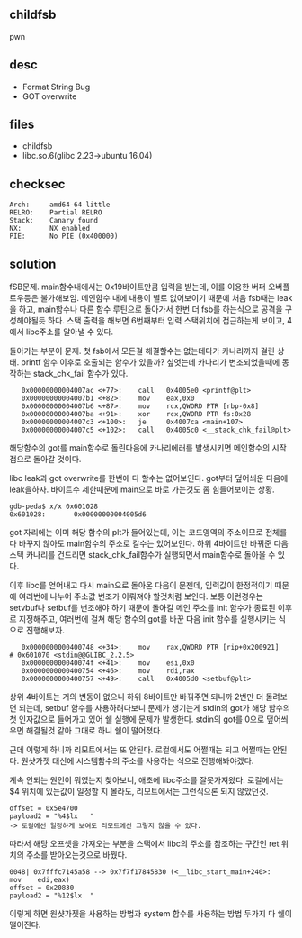 childfsb
---------------
pwn

desc 
---------------

- Format String Bug
- GOT overwrite 

files 
---------------
- childfsb
- libc.so.6(glibc 2.23->ubuntu 16.04)


checksec 
---------------
    Arch:     amd64-64-little
    RELRO:    Partial RELRO
    Stack:    Canary found
    NX:       NX enabled
    PIE:      No PIE (0x400000)

solution 
---------------
fSB문제.
main함수내에서는 0x19바이트만큼 입력을 받는데, 이를 이용한 버퍼 오버플로우등은 불가해보임.
메인함수 내에 내용이 별로 없어보이기 때문에 처음 fsb때는 leak을 하고, 
main함수나 다른 함수 루틴으로 돌아가서 한번 더 fsb를 하는식으로 공격을 구성해야될듯 하다.
스택 출력을 해보면 6번째부터 입력 스택위치에 접근하는게 보이고, 4에서 libc주소를 알아낼 수 있다. 

돌아가는 부분이 문제. 첫 fsb에서 모든걸 해결할수는 없는데다가 카나리까지 걸린 상태.
printf 함수 이후로 호출되는 함수가 있을까? 싶엇는데 카나리가 변조되었을때에 동작하는 stack_chk_fail 함수가 있다.
```
   0x00000000004007ac <+77>:    call   0x4005e0 <printf@plt>
   0x00000000004007b1 <+82>:    mov    eax,0x0
   0x00000000004007b6 <+87>:    mov    rcx,QWORD PTR [rbp-0x8]
   0x00000000004007ba <+91>:    xor    rcx,QWORD PTR fs:0x28
   0x00000000004007c3 <+100>:   je     0x4007ca <main+107>
   0x00000000004007c5 <+102>:   call   0x4005c0 <__stack_chk_fail@plt>
```
해당함수의 got를 main함수로 돌린다음에 카나리에러를 발생시키면 메인함수의 시작점으로 돌아갈 것이다.

libc leak과 got overwrite를 한번에 다 할수는 없어보인다. got부터 덮어씌운 다음에 leak을하자.
바이트수 제한때문에 main으로 바로 가는것도 좀 힘들어보이는 상황.

```
gdb-peda$ x/x 0x601028
0x601028:       0x00000000004005d6
```

got 자리에는 이미 해당 함수의 plt가 들어있는데, 이는 코드영역의 주소이므로 전체를 다 바꾸지 않아도
main함수의 주소로 갈수는 있어보인다. 하위 4바이트만 바꿔준 다음 스택 카나리를 건드리면 stack_chk_fail함수가 실행되면서
main함수로 돌아올 수 있다.

이후 libc를 얻어내고 다시 main으로 돌아온 다음이 문젠데, 
입력값이 한정적이기 때문에 여러번에 나누어 주소값 변조가 이뤄져야 할것처럼 보인다.
보통 이런경우는 setvbuf나 setbuf를 변조해야 하기 때문에 돌아갈 메인 주소를 init 함수가 종료된 이후로 지정해주고, 
여러번에 걸쳐 해당 함수의 got를 바꾼 다음 init 함수를 실행시키는 식으로 진행해보자. 

```
   0x0000000000400748 <+34>:    mov    rax,QWORD PTR [rip+0x200921]        # 0x601070 <stdin@@GLIBC_2.2.5>
   0x000000000040074f <+41>:    mov    esi,0x0
   0x0000000000400754 <+46>:    mov    rdi,rax
   0x0000000000400757 <+49>:    call   0x4005d0 <setbuf@plt>
```

상위 4바이트는 거의 변동이 없으니 하위 8바이트만 바꿔주면 되니까 2번만 더 돌려보면 되는데,
setbuf 함수를 사용하려다보니 문제가 생기는게 stdin의 got가 해당 함수의 첫 인자값으로 들어가고 있어 쉘 실행에 문제가 발생한다. 
stdin의 got를 0으로 덮어씌우면 해결될것 같아 그대로 하니 쉘이 떨어졌다.

근데 이렇게 하니까 리모트에서는 또 안된다. 로컬에서도 어쩔때는 되고 어쩔때는 안된다. 
원샷가젯 대신에 시스템함수의 주소를 사용하는 식으로 진행해봐야겠다. 

계속 안되는 원인이 뭐였는지 찾아보니, 애초에 libc주소를 잘못가져왔다.
로컬에서는 $4 위치에 있는값이 일정할 지 몰라도, 리모트에서는 그런식으론 되지 않았던것.

```
offset = 0x5e4700
payload2 = "%4$lx   "
-> 로컬에선 일정하게 보여도 리모트에선 그렇지 않을 수 있다. 

```
따라서 해당 오프셋을 가져오는 부분을 
스택에서 libc의 주소를 참조하는 구간인 ret 위치의 주소를 받아오는것으로 바꿨다.

```
0048| 0x7fffc7145a58 --> 0x7f7f17845830 (<__libc_start_main+240>:       mov    edi,eax)
offset = 0x20830
payload2 = "%12$lx  "
```

이렇게 하면 원샷가젯을 사용하는 방법과 system 함수를 사용하는 방법 두가지 다 쉘이 떨어진다. 




